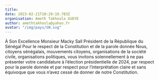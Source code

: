 ```yaml
---
title: 
date: 2023-02-21T10:29:19.783Z
organisation: Ameth Takhoula GUEYE 
author: amethtakhoula@yahoo.fr 
avatar: "/img/pays/SN.svg"
---
```


À Son Excellence Monsieur Macky Sall Président de la République du Sénégal Pour le respect de la Constitution et de la parole donnée Nous, citoyens sénégalais, mouvements citoyens, organisations de la société civile, organisations politiques, vous invitons solennellement à ne pas présenter votre candidature à l’élection présidentielle de 2024, par respect pour la parole donnée et par respect pour l’interprétation claire et sans équivoque que vous n’avez cessé de donner de notre Constitution.